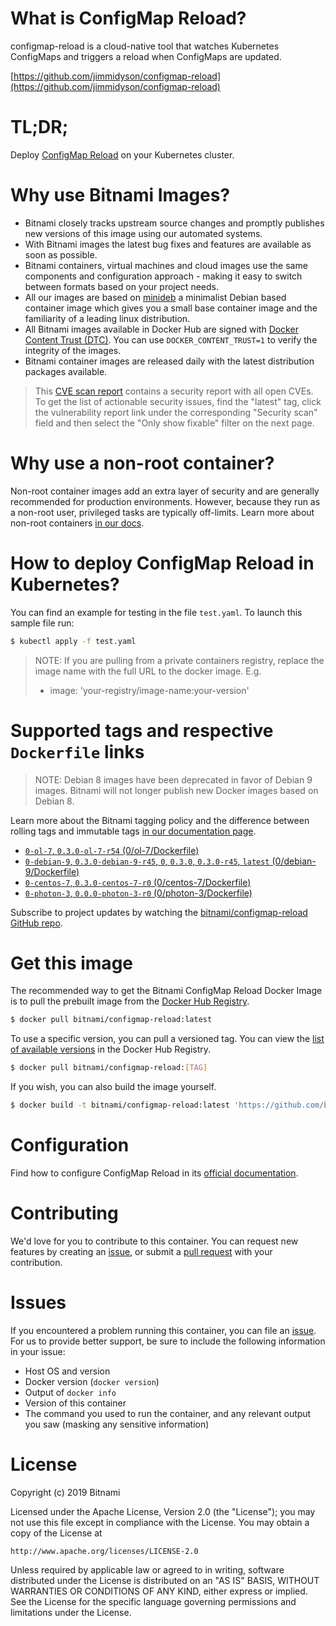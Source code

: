 
# What is ConfigMap Reload?

configmap-reload is a cloud-native tool that watches Kubernetes ConfigMaps and triggers a reload when ConfigMaps are updated.

[https://github.com/jimmidyson/configmap-reload](https://github.com/jimmidyson/configmap-reload)

# TL;DR;

Deploy [ConfigMap Reload](https://github.com/jimmidyson/configmap-reload/blob/master/README.md) on your Kubernetes cluster.

# Why use Bitnami Images?

* Bitnami closely tracks upstream source changes and promptly publishes new versions of this image using our automated systems.
* With Bitnami images the latest bug fixes and features are available as soon as possible.
* Bitnami containers, virtual machines and cloud images use the same components and configuration approach - making it easy to switch between formats based on your project needs.
* All our images are based on [minideb](https://github.com/bitnami/minideb) a minimalist Debian based container image which gives you a small base container image and the familiarity of a leading linux distribution.
* All Bitnami images available in Docker Hub are signed with [Docker Content Trust (DTC)](https://docs.docker.com/engine/security/trust/content_trust/). You can use `DOCKER_CONTENT_TRUST=1` to verify the integrity of the images.
* Bitnami container images are released daily with the latest distribution packages available.


> This [CVE scan report](https://quay.io/repository/bitnami/configmap-reload?tab=tags) contains a security report with all open CVEs. To get the list of actionable security issues, find the "latest" tag, click the vulnerability report link under the corresponding "Security scan" field and then select the "Only show fixable" filter on the next page.

# Why use a non-root container?

Non-root container images add an extra layer of security and are generally recommended for production environments. However, because they run as a non-root user, privileged tasks are typically off-limits. Learn more about non-root containers [in our docs](https://docs.bitnami.com/containers/how-to/work-with-non-root-containers/).

# How to deploy ConfigMap Reload in Kubernetes?

You can find an example for testing in the file `test.yaml`. To launch this sample file run:

```bash
$ kubectl apply -f test.yaml
```

> NOTE: If you are pulling from a private containers registry, replace the image name with the full URL to the docker image. E.g.
>
> - image: 'your-registry/image-name:your-version'

# Supported tags and respective `Dockerfile` links

> NOTE: Debian 8 images have been deprecated in favor of Debian 9 images. Bitnami will not longer publish new Docker images based on Debian 8.

Learn more about the Bitnami tagging policy and the difference between rolling tags and immutable tags [in our documentation page](https://docs.bitnami.com/containers/how-to/understand-rolling-tags-containers/).


* [`0-ol-7`, `0.3.0-ol-7-r54` (0/ol-7/Dockerfile)](https://github.com/bitnami/bitnami-docker-configmap-reload/blob/0.3.0-ol-7-r54/0/ol-7/Dockerfile)
* [`0-debian-9`, `0.3.0-debian-9-r45`, `0`, `0.3.0`, `0.3.0-r45`, `latest` (0/debian-9/Dockerfile)](https://github.com/bitnami/bitnami-docker-configmap-reload/blob/0.3.0-debian-9-r45/0/debian-9/Dockerfile)
* [`0-centos-7`, `0.3.0-centos-7-r0` (0/centos-7/Dockerfile)](https://github.com/bitnami/bitnami-docker-configmap-reload/blob/0.3.0-centos-7-r0/0/centos-7/Dockerfile)
* [`0-photon-3`, `0.0.0-photon-3-r0` (0/photon-3/Dockerfile)](https://github.com/bitnami/bitnami-docker-configmap-reload/blob/0.0.0-photon-3-r0/0/photon-3/Dockerfile)

Subscribe to project updates by watching the [bitnami/configmap-reload GitHub repo](https://github.com/bitnami/bitnami-docker-configmap-reload).

# Get this image

The recommended way to get the Bitnami ConfigMap Reload Docker Image is to pull the prebuilt image from the [Docker Hub Registry](https://hub.docker.com/r/bitnami/configmap-reload).

```bash
$ docker pull bitnami/configmap-reload:latest
```

To use a specific version, you can pull a versioned tag. You can view the [list of available versions](https://hub.docker.com/r/bitnami/configmap-reload/tags/) in the Docker Hub Registry.

```bash
$ docker pull bitnami/configmap-reload:[TAG]
```

If you wish, you can also build the image yourself.

```bash
$ docker build -t bitnami/configmap-reload:latest 'https://github.com/bitnami/bitnami-docker-configmap-reload.git#master:0/debian-9'
```

# Configuration

Find how to configure ConfigMap Reload in its [official documentation](https://github.com/jimmidyson/configmap-reload/blob/master/README.md).

# Contributing

We'd love for you to contribute to this container. You can request new features by creating an [issue](https://github.com/bitnami/bitnami-docker-configmap-reload/issues), or submit a [pull request](https://github.com/bitnami/bitnami-docker-configmap-reload/pulls) with your contribution.

# Issues

If you encountered a problem running this container, you can file an [issue](https://github.com/bitnami/bitnami-docker-configmap-reload/issues). For us to provide better support, be sure to include the following information in your issue:

- Host OS and version
- Docker version (`docker version`)
- Output of `docker info`
- Version of this container
- The command you used to run the container, and any relevant output you saw (masking any sensitive information)

# License
Copyright (c) 2019 Bitnami

Licensed under the Apache License, Version 2.0 (the "License");
you may not use this file except in compliance with the License.
You may obtain a copy of the License at

    http://www.apache.org/licenses/LICENSE-2.0

Unless required by applicable law or agreed to in writing, software
distributed under the License is distributed on an "AS IS" BASIS,
WITHOUT WARRANTIES OR CONDITIONS OF ANY KIND, either express or implied.
See the License for the specific language governing permissions and
limitations under the License.
